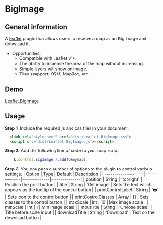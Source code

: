 # BigImage

## General information

A [leaflet](http://www.leafletjs.com) plugin that allows users to receive a map as an Big image and donwload it.
* Opportunities:
  - Compatible with Leaflet v1+.
  - The ability to increase the area of the map without increasing.
  - Simple layers will show on image.
  - Tiles ssupport: OSM, MapBox, etc.
  
## Demo
[Leaflet.BigImage](https://pasichnykvasyl.github.io/Leaflet.BigImage/)

## Usage

**Step 1.** Include the required js and css files in your document.

```html
  <link rel="stylesheet" href="dist/Leaflet.BigImage.css">
  <script src="dist/Leaflet.BigImage.js"></script>
```

**Step 2.** Add the following line of code to your map script

``` js
	L.control.BigImage().addTo(mymap);
```

**Step 3.**
You can pass a number of options to the plugin to control various settings.
| Option              | Type         | Default      | Description   |
| --------------------|--------------|--------------|---------------|
| position            | String       | 'topright'   | Position the print button |
| title               | String       | 'Get image'  | Sets the text which appears as the tooltip of the control button |
| printControlLabel   | String       | '&#128438;'  | Sets icon to the control button |
| printControlClasses | Array        | []           | Sets classes to the control button |
| maxScale            | Int          | 10           | Max image scale |
| minScale            | Int          | 1            | Min image scale |
| inputTitle          | String       | 'Choose scale:'  | Title before scale input |
| downloadTitle       | String       | 'Download'  | Text on the download button |
